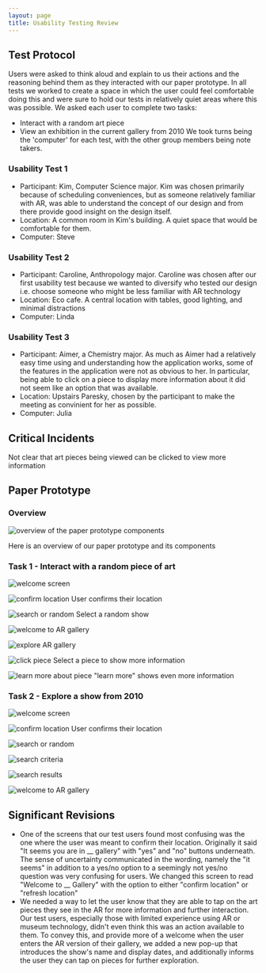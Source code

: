 ```yaml
---
layout: page
title: Usability Testing Review
---
```


## Test Protocol

Users were asked to think aloud and explain to us their actions and the reasoning behind them as they interacted with our paper prototype. In all tests we worked to create a space in which the user could feel comfortable doing this and were sure to hold our tests in relatively quiet areas where this was possible. We asked each user to complete two tasks:
- Interact with a random art piece
- View an exhibition in the current gallery from 2010
We took turns being the 'computer' for each test, with the other group members being note takers.

### Usability Test 1
  - Participant: Kim, Computer Science major. Kim was chosen primarily because of scheduling conveniences, but as someone relatively familiar with AR, was able to understand the concept of our design and from there provide good insight on the design itself.
  - Location: A common room in Kim's building. A quiet space that would be comfortable for them.
  - Computer: Steve

### Usability Test 2
  - Participant: Caroline, Anthropology major. Caroline was chosen after our first usability test because we wanted to diversify who tested our design i.e. choose someone who might be less familiar with AR technology
  - Location: Eco cafe. A central location with tables, good lighting, and minimal distractions
  - Computer: Linda

### Usability Test 3
  - Participant: Aimer, a Chemistry major. As much as Aimer had a relatively easy time using and understanding how the application works, some of the features in the application were not as obvious to her. In particular, being able to click on a piece to display more information about it did not seem like an option that was available.
  - Location: Upstairs Paresky, chosen by the participant to make the meeting as convinient for her as possible.
  - Computer: Julia

## Critical Incidents
Not clear that art pieces being viewed can be clicked to view more information


## Paper Prototype

### Overview
![overview of the paper prototype components](paper-overview.JPG)

Here is an overview of our paper prototype and its components

### Task 1 - Interact with a random piece of art

![welcome screen](paper-0.JPG)

![confirm location](paper-1.JPG)
User confirms their location

![search or random](paper-2.JPG)
Select a random show

![welcome to AR gallery](paper-6.JPG)

![explore AR gallery](paper-7.JPG)

![click piece](paper-8.JPG)
Select a piece to show more information

![learn more about piece](paper-9.JPG)
"learn more" shows even more information

### Task 2 - Explore a show from 2010

![welcome screen](paper-0.JPG)

![confirm location](paper-1.JPG)
User confirms their location

![search or random](paper-2.JPG)

![search criteria](paper-4.JPG)

![search results](paper-5.JPG)

![welcome to AR gallery](paper-6.JPG)

## Significant Revisions
- One of the screens that our test users found most confusing was the one where the user was meant to confirm their location. Originally it said "It seems you are in __ gallery" with "yes" and "no" buttons underneath. The sense of uncertainty communicated in the wording, namely the "it seems" in addition to a yes/no option to a seemingly not yes/no question was very confusing for users. We changed this screen to read "Welcome to __ Gallery" with the option to either "confirm location" or "refresh location"
- We needed a way to let the user know that they are able to tap on the art pieces they see in the AR for more information and further interaction. Our test users, especially those with limited experience using AR or museum technology, didn't even think this was an action available to them. To convey this, and provide more of a welcome when the user enters the AR version of their gallery, we added a new pop-up that introduces the show's name and display dates, and additionally informs the user they can tap on pieces for further exploration.
